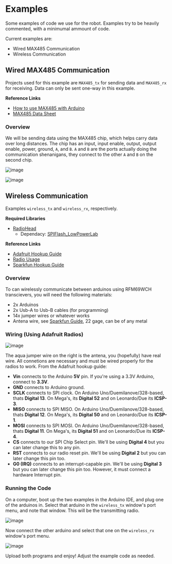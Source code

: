 # Examples
Some examples of code we use for the robot. Examples try to be heavily commented, with a minimumal ammount of code.

Current examples are:
- Wired MAX485 Communication
- Wireless Communication


## Wired MAX485 Communication
Projects used for this example are `MAX485_tx` for sending data and `MAX485_rx` for receiving. Data can only be sent one-way in this example.

**Reference Links**
- [How to use MAX485 with Arduino](https://www.circuitstate.com/tutorials/what-is-rs-485-how-to-use-max485-with-arduino-for-reliable-long-distance-serial-communication/)
- [MAX485 Data Sheet](https://www.analog.com/media/en/technical-documentation/data-sheets/MAX1487-MAX491.pdf)

### Overview
We will be sending data using the MAX485 chip, which helps carry data over long distances. The chip has an input, input enable, output, output enable, power, ground, `A`, and `B`. `A` and `B` are the ports actually doing the communication shenanigans, they connect to the other `A` and `B` on the second chip.

![image](https://www.circuitstate.com/wp-content/uploads/2022/09/RS485-Serial-Communication-Tutorial-with-Arduino-and-MAX485-Pinout-Diagram-CIRCUITSTATE-Electronics-01-768x584.png)

![image](https://github.com/Stantoncomet/burt-programming/assets/96146851/af2ec19e-61b8-4e9f-9ec1-ba68c496b85c)


## Wireless Communication
Examples `wireless_tx` and `wireless_rx`, respectively.

**Required Libraries**
- [RadioHead](https://github.com/adafruit/RadioHead)
  - Dependacy: [SPIFlash_LowPowerLab](https://github.com/LowPowerLab/SPIFlash)

**Reference Links**
- [Adafruit Hookup Guide](https://learn.adafruit.com/adafruit-rfm69hcw-and-rfm96-rfm95-rfm98-lora-packet-padio-breakouts/arduino-wiring)
- [Radio Usage](https://learn.adafruit.com/adafruit-rfm69hcw-and-rfm96-rfm95-rfm98-lora-packet-padio-breakouts/using-the-rfm69-radio)
- [Sparkfun Hookup Guide](https://learn.sparkfun.com/tutorials/rfm69hcw-hookup-guide)

### Overview
To can wirelessly communicate between arduinos using RFM69WCH transcievers, you will need the following materials:
- 2x Arduinos
- 2x Usb-A to Usb-B cables (for programming)
- 14x jumper wires or whatever works
- Antena wire, see [Sparkfun Guide](https://learn.sparkfun.com/tutorials/rfm69hcw-hookup-guide#the-antenna), 22 gage, can be of any metal

### Wiring (Using Adafruit Radios)
![image](https://github.com/Stantoncomet/burt-programming/assets/96146851/26187de8-2eea-44db-a53a-5d178eb8dcbb)

The aqua jumper wire on the right is the antena, you (hopefully) have real wire. All connetions are necessary and must be wired properly for the radios to work. From the Adafruit hookup guide:
 - **Vin** connects to the Arduino **5V** pin. If you're using a 3.3V Arduino, connect to **3.3V**.
 - **GND** connects to Arduino ground.
 - **SCLK** connects to SPI clock. On Arduino Uno/Duemilanove/328-based, thats **Digital 13**. On Mega's, its **Digital 52** and on Leonardo/Due its **ICSP-3**.
 - **MISO** connects to SPI MISO. On Arduino Uno/Duemilanove/328-based, thats **Digital 12**. On Mega's, its **Digital 50** and on Leonardo/Due its **ICSP-1**.
 - **MOSI** connects to SPI MOSI. On Arduino Uno/Duemilanove/328-based, thats **Digital 11**. On Mega's, its **Digital 51** and on Leonardo/Due its **ICSP-4**.
 - **CS** connects to our SPI Chip Select pin. We'll be using **Digital 4** but you can later change this to any pin.
 - **RST** connects to our radio reset pin. We'll be using **Digital 2** but you can later change this pin too.
 - **G0 (IRQ)** connects to an interrupt-capable pin. We'll be using **Digital 3** but you can later change this pin too. However, it must connect a hardware Interrupt pin.

### Running the Code
On a computer, boot up the two examples in the Arduino IDE, and plug one of the arduinos in. Select that arduino in the `wireless_tx` window's port menu, and note that window. This will be the transmitting radio.

![image](https://github.com/Stantoncomet/burt-programming/assets/96146851/4863e985-73e8-4c41-b30c-2b806884eaa2)

Now connect the other arduino and select that one on the `wireless_rx` window's port menu.

![image](https://github.com/Stantoncomet/burt-programming/assets/96146851/58e26214-f854-4c3c-9ef7-f55c7d5f70b3)

Upload both programs and enjoy! Adjust the example code as needed.
